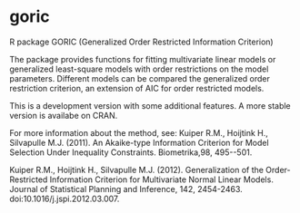 goric
=====

R package GORIC (Generalized Order Restricted Information Criterion)

The package provides functions for fitting multivariate linear models or generalized least-square models with order restrictions on the model parameters. Different models can be compared the generalized order restriction criterion, an extension of AIC for order restricted models.

This is a development version with some additional features. A more stable version is availabe on CRAN.

For more information about the method, see:
Kuiper R.M., Hoijtink H., Silvapulle M.J. (2011). An Akaike-type Information Criterion for Model Selection Under Inequality Constraints. Biometrika,98, 495--501.

Kuiper R.M., Hoijtink H., Silvapulle M.J. (2012). Generalization of the Order-Restricted Information Criterion for Multivariate Normal Linear Models. Journal of Statistical Planning and Inference, 142, 2454-2463. doi:10.1016/j.jspi.2012.03.007.



